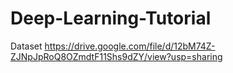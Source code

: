 # Deep-Learning-Tutorial
Dataset
https://drive.google.com/file/d/12bM74Z-ZJNpJpRoQ8OZmdtF11Shs9dZY/view?usp=sharing
